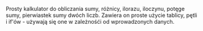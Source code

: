 Prosty kalkulator do obliczania sumy, różnicy, ilorazu, iloczynu, potęge sumy, pierwiastek sumy dwóch liczb.
Zawiera on proste użycie tablicy, pętli i if'ów - używają się one w zależnośći od wprowadzonych danych.

